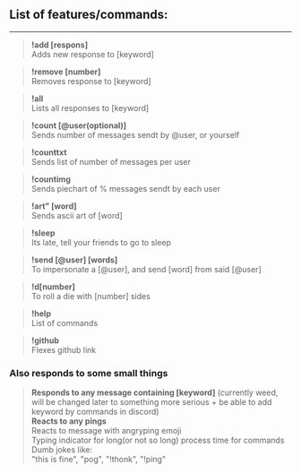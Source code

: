 ## List of features/commands:
----------------------------

>**!add [respons]**     
>   Adds new response to [keyword]   

>**!remove [number]**   
>    Removes response to [keyword]

>**!all**       
>   Lists all responses to [keyword]

>**!count [@user(optional)]**      
>   Sends number of messages sendt by @user, or yourself

>**!counttxt**  
>   Sends list of number of messages per user    

>**!countimg**   
>   Sends piechart of % messages sendt by each user     

>**!art" [word]**   
>   Sends ascii art of [word]

>**!sleep**     
>   Its late, tell your friends to go to sleep

>**!send [@user] [words]**      
>   To impersonate a [@user], and send [word] from said [@user] 

>**!d[number]**     
>   To roll a die with [number] sides

>**!help**  
>   List of commands

>**!github**    
>   Flexes github link
### Also responds to some small things

>**Responds to any message containing [keyword]**      (currently weed, will be changed later to something more serious + be able to add keyword by commands in discord)  
>**Reacts to any pings**  
>   Reacts to message with angryping emoji     
>Typing indicator for long(or not so long) process time for commands   
>Dumb jokes like:   
> "this is fine", "pog", "!thonk", "!ping"
